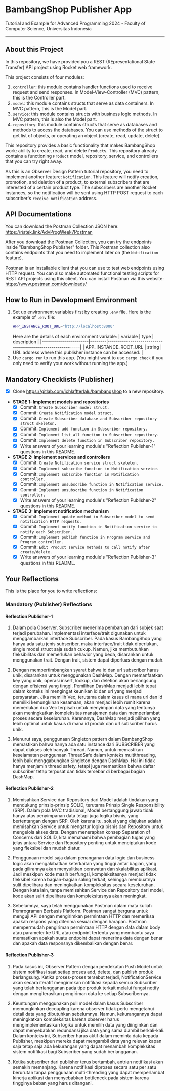 # BambangShop Publisher App
Tutorial and Example for Advanced Programming 2024 - Faculty of Computer Science, Universitas Indonesia

---

## About this Project
In this repository, we have provided you a REST (REpresentational State Transfer) API project using Rocket web framework.

This project consists of four modules:
1.  `controller`: this module contains handler functions used to receive request and send responses.
    In Model-View-Controller (MVC) pattern, this is the Controller part.
2.  `model`: this module contains structs that serve as data containers.
    In MVC pattern, this is the Model part.
3.  `service`: this module contains structs with business logic methods.
    In MVC pattern, this is also the Model part.
4.  `repository`: this module contains structs that serve as databases and methods to access the databases.
    You can use methods of the struct to get list of objects, or operating an object (create, read, update, delete).

This repository provides a basic functionality that makes BambangShop work: ability to create, read, and delete `Product`s.
This repository already contains a functioning `Product` model, repository, service, and controllers that you can try right away.

As this is an Observer Design Pattern tutorial repository, you need to implement another feature: `Notification`.
This feature will notify creation, promotion, and deletion of a product, to external subscribers that are interested of a certain product type.
The subscribers are another Rocket instances, so the notification will be sent using HTTP POST request to each subscriber's `receive notification` address.

## API Documentations

You can download the Postman Collection JSON here: https://ristek.link/AdvProgWeek7Postman

After you download the Postman Collection, you can try the endpoints inside "BambangShop Publisher" folder.
This Postman collection also contains endpoints that you need to implement later on (the `Notification` feature).

Postman is an installable client that you can use to test web endpoints using HTTP request.
You can also make automated functional testing scripts for REST API projects using this client.
You can install Postman via this website: https://www.postman.com/downloads/

## How to Run in Development Environment
1.  Set up environment variables first by creating `.env` file.
    Here is the example of `.env` file:
    ```bash
    APP_INSTANCE_ROOT_URL="http://localhost:8000"
    ```
    Here are the details of each environment variable:
    | variable              | type   | description                                                |
    |-----------------------|--------|------------------------------------------------------------|
    | APP_INSTANCE_ROOT_URL | string | URL address where this publisher instance can be accessed. |
2.  Use `cargo run` to run this app.
    (You might want to use `cargo check` if you only need to verify your work without running the app.)

## Mandatory Checklists (Publisher)
-   [x] Clone https://gitlab.com/ichlaffterlalu/bambangshop to a new repository.
-   **STAGE 1: Implement models and repositories**
    -   [x] Commit: `Create Subscriber model struct.`
    -   [x] Commit: `Create Notification model struct.`
    -   [x] Commit: `Create Subscriber database and Subscriber repository struct skeleton.`
    -   [x] Commit: `Implement add function in Subscriber repository.`
    -   [x] Commit: `Implement list_all function in Subscriber repository.`
    -   [x] Commit: `Implement delete function in Subscriber repository.`
    -   [x] Write answers of your learning module's "Reflection Publisher-1" questions in this README.
-   **STAGE 2: Implement services and controllers**
    -   [x] Commit: `Create Notification service struct skeleton.`
    -   [x] Commit: `Implement subscribe function in Notification service.`
    -   [x] Commit: `Implement subscribe function in Notification controller.`
    -   [x] Commit: `Implement unsubscribe function in Notification service.`
    -   [x] Commit: `Implement unsubscribe function in Notification controller.`
    -   [x] Write answers of your learning module's "Reflection Publisher-2" questions in this README.
-   **STAGE 3: Implement notification mechanism**
    -   [x] Commit: `Implement update method in Subscriber model to send notification HTTP requests.`
    -   [x] Commit: `Implement notify function in Notification service to notify each Subscriber.`
    -   [x] Commit: `Implement publish function in Program service and Program controller.`
    -   [x] Commit: `Edit Product service methods to call notify after create/delete.`
    -   [x] Write answers of your learning module's "Reflection Publisher-3" questions in this README.

## Your Reflections
This is the place for you to write reflections:

### Mandatory (Publisher) Reflections

#### Reflection Publisher-1
1. Dalam pola Observer, Subscriber menerima pembaruan dari subjek saat terjadi perubahan. Implementasi interface/trait digunakan untuk menggambarkan interface Subscriber. Pada kasus BambangShop yang hanya ada satu jenis subscriber, maka interface/trait tidak diperlukan, single model struct saja sudah cukup. Namun, jika membutuhkan fleksibilitas dan memerlukan behavior yang beda, disarankan untuk menggunakan trait. Dengan trait, sistem dapat diperluas dengan mudah.

2. Dengan mempertimbangkan syarat bahwa id dan url subscriber harus unik, disarankan untuk menggunakan DashMap. Dengan memanfaatkan key yang unik, operasi insert, lookup, dan deletion akan berlangsung dengan efisiensi yang tinggi. Pemilihan DashMap menjadi lebih tepat dalam konteks ini mengingat keunikan id dan url yang menjadi persyaratan. Jika memilih Vec, terutama dalam kasus di mana url dan id memiliki kemungkinan kesamaan, akan menjadi lebih rumit karena memerlukan dua Vec terpisah untuk menyimpan data yang tentunya akan meningkatkan kompleksitas manajemen data dan memperlambat proses secara keseluruhan. Karenanya, DashMap menjadi pilihan yang lebih optimal untuk kasus di mana id produk dan url subscriber harus unik.

3. Menurut saya, penggunaan Singleton pattern dalam BambangShop memastikan bahwa hanya ada satu instance dari SUBSCRIBER yang dapat diakses oleh banyak Thread. Namun, untuk memastikan keselamatan penggunaan ThreadSafe dalam konteks multithreading, lebih baik menggabungkan Singleton dengan DashMap. Hal ini tidak hanya menjamin thread safety, tetapi juga memastikan bahwa daftar subscriber tetap terpusat dan tidak tersebar di berbagai bagian DashMap.

#### Reflection Publisher-2
1. Memisahkan Service dan Repository dari Model adalah tindakan yang mendukung prinsip-prinsip SOLID, terutama Prinsip Single Responsibility (SRP). Dalam pola MVC tradisional, Model bertanggung jawab tidak hanya atas penyimpanan data tetapi juga logika bisnis, yang bertentangan dengan SRP. Oleh karena itu, solusi yang diajukan adalah memisahkan Service untuk mengatur logika bisnis dan Repository untuk mengelola akses data. Dengan menerapkan konsep Separation of Concerns dari SOLID, kita memahami bahwa pembagian tugas yang jelas antara Service dan Repository penting untuk menciptakan kode yang fleksibel dan mudah diatur.

2. Penggunaan model saja dalam penanganan data logic dan business logic akan mengakibatkan keterkaitan yang tinggi antar bagian, yang pada gilirannya akan menyulitkan perawatan dan skalabilitas aplikasi. Jadi meskipun kode masih berfungsi, kompleksitasnya menjadi tidak fleksibel karena bagian-bagian saling terkait, sehingga membuatnya sulit dipelihara dan meningkatkan kompleksitas secara keseluruhan. Dengan kata lain, tanpa memisahkan Service dan Repository dari model, kode akan sulit dipelihara dan kompleksitasnya akan meningkat.

3. Sebelumnya, saya telah menggunakan Postman dalam mata kuliah Pemrograman Berbasis Platform. Postman sangat berguna untuk menguji API dengan mengirimkan permintaan HTTP dan memeriksa apakah respons yang diterima sesuai dengan harapan. Postman mempermudah pengiriman permintaan HTTP dengan data dalam body atau parameter ke URL atau endpoint tertentu yang membantu saya memastikan apakah suatu endpoint dapat menerima data dengan benar dan apakah data responsnya dikembalikan dengan benar.

#### Reflection Publisher-3
1. Pada kasus ini, Observer Pattern dengan pendekatan Push Model untuk sistem notifikasi saat setiap proses add, delete, dan publish produk berlangsung. Ketika proses-proses tersebut terjadi, NotificationService akan secara iteratif mengirimkan notifikasi kepada semua Subscriber yang telah berlangganan pada tipe produk terkait melalui fungsi notify dengan mengiterasikan pengiriman data ke setiap Subscribernya.

2. Keuntungan menggunakan pull model dalam kasus Subscriber memungkinkan decoupling karena observer tidak perlu mengetahui detail data yang dibutuhkan sebelumnya. Namun, kekurangannya dapat meningkatkan kompleksitas karena observer harus mengimplementasikan logika untuk memilih data yang diinginkan dan dapat menyebabkan redundansi jika data yang sama diambil berkali-kali. Dalam konteks ini, Subscriber harus aktif dalam meminta data kepada Publisher, meskipun mereka dapat mengambil data yang relevan kapan saja tetap saja ada kekurangan yang dapat menambah kompleksitas sistem notifikasi bagi Subscriber yang sudah berlangganan.

3. Ketika subscriber dari publisher terus bertambah, antrian notifikasi akan semakin memanjang. Karena notifikasi diproses secara satu per satu berurutan tanpa penggunaan multi-threading yang dapat memperlambat kinerja aplikasi dan menyebabkan bottleneck pada sistem karena tingginya beban yang harus ditangani.